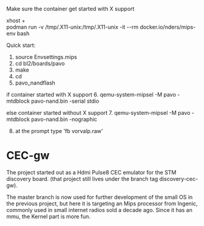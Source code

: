 
Make sure the container get started with X support

xhost +<br>
podman run -v /tmp/.X11-unix:/tmp/.X11-unix -it --rm docker.io/nders/mips-env bash

Quick start:
1. source Envsettings.mips
2. cd bl2/boards/pavo
3. make
4. cd
5. pavo_nandflash

if container started with X support
6. qemu-system-mipsel -M pavo -mtdblock pavo-nand.bin -serial stdio

else container started without X support
7. qemu-system-mipsel -M pavo -mtdblock pavo-nand.bin -nographic

8. at the prompt type 'fb vorvalp.raw'



# CEC-gw

The project started out as a Hdmi Pulse8 CEC emulator for the STM discovery board.
(that project still lives under the branch tag discovery-cec-gw).

The master branch is now used for further development of the small OS in the previous project, but here it is
targeting an Mips processor from Ingenic, commonly used in small internet radios sold a decade ago.
Since it has an mmu, the Kernel part is more fun.

